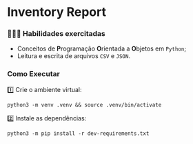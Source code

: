 # Inventory Report

### 👩🏻‍💻 Habilidades exercitadas
* Conceitos de **P**rogramação **O**rientada a **O**bjetos em `Python`;
* Leitura e escrita de arquivos `CSV` e `JSON`.

### Como Executar
1️⃣ Crie o ambiente virtual:
```
python3 -m venv .venv && source .venv/bin/activate
```
2️⃣ Instale as dependências:
```
python3 -m pip install -r dev-requirements.txt
```
